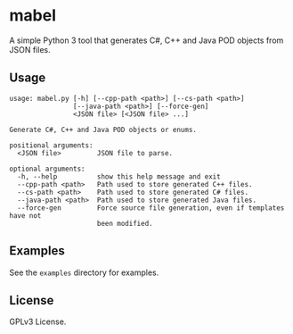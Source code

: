 # mabel
A simple Python 3 tool that generates C#, C++ and Java POD objects from JSON files.

## Usage
```
usage: mabel.py [-h] [--cpp-path <path>] [--cs-path <path>]
                [--java-path <path>] [--force-gen]
                <JSON file> [<JSON file> ...]

Generate C#, C++ and Java POD objects or enums.

positional arguments:
  <JSON file>         JSON file to parse.

optional arguments:
  -h, --help          show this help message and exit
  --cpp-path <path>   Path used to store generated C++ files.
  --cs-path <path>    Path used to store generated C# files.
  --java-path <path>  Path used to store generated Java files.
  --force-gen         Force source file generation, even if templates have not
                      been modified.
```

## Examples
See the `examples` directory for examples.

## License
GPLv3 License.
